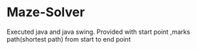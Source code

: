 # Maze-Solver
Executed java and java swing. Provided with start point ,marks path(shortest path) from start to end point
